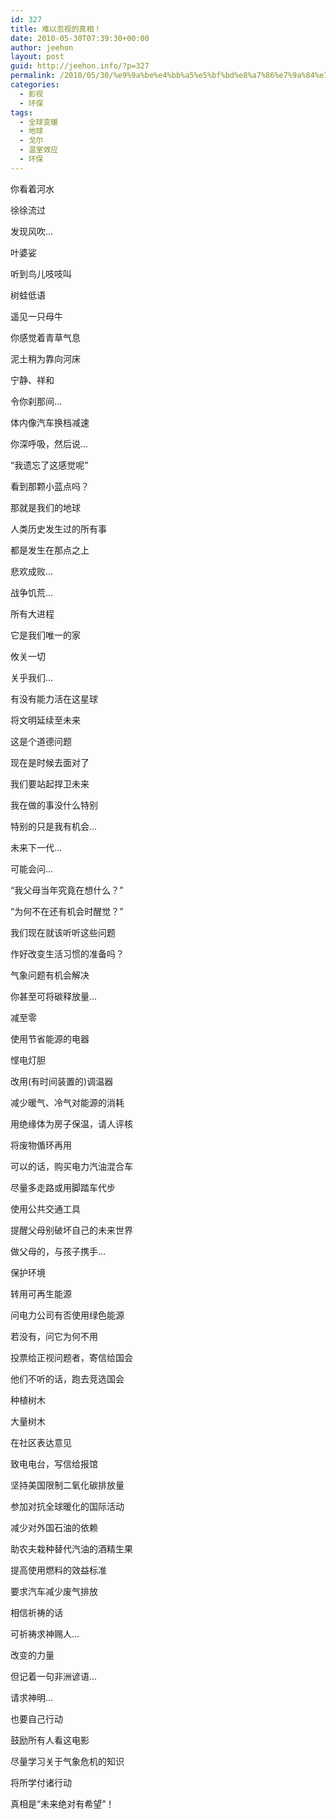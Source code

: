 ```yaml
---
id: 327
title: 难以忽视的真相！
date: 2010-05-30T07:39:30+00:00
author: jeehon
layout: post
guid: http://jeehon.info/?p=327
permalink: /2010/05/30/%e9%9a%be%e4%bb%a5%e5%bf%bd%e8%a7%86%e7%9a%84%e7%9c%9f%e7%9b%b8%ef%bc%81/
categories:
  - 影视
  - 环保
tags:
  - 全球变暖
  - 地球
  - 戈尔
  - 温室效应
  - 环保
---
```

你看着河水
  
徐徐流过
  
发现风吹…
  
叶婆娑
  
听到鸟儿吱吱叫
  
树蛙低语
  
遥见一只母牛
  
你感觉着青草气息
  
泥土稍为靠向河床
  
宁静、祥和
  
令你刹那间…
  
体内像汽车换档减速
  
你深呼吸，然后说…
  
“我遗忘了这感觉呢”<!--more-->

看到那颗小蓝点吗？
  
那就是我们的地球
  
人类历史发生过的所有事
  
都是发生在那点之上
  
悲欢成败…
  
战争饥荒…
  
所有大进程
  
它是我们唯一的家
  
攸关一切
  
关乎我们…
  
有没有能力活在这星球
  
将文明延续至未来
  
这是个道德问题
  
现在是时候去面对了
  
我们要站起捍卫未来
  
我在做的事没什么特别
  
特别的只是我有机会…
  
未来下一代…
  
可能会问…
  
“我父母当年究竟在想什么？”
  
“为何不在还有机会时醒觉？”
  
我们现在就该听听这些问题
  
作好改变生活习惯的准备吗？
  
气象问题有机会解决
  
你甚至可将碳释放量…
  
减至零
  
使用节省能源的电器
  
悭电灯胆
  
改用(有时间装置的)调温器
  
减少暖气、冷气对能源的消耗
  
用绝缘体为房子保温，请人评核
  
将废物偱环再用
  
可以的话，购买电力汽油混合车
  
尽量多走路或用脚踏车代步
  
使用公共交通工具
  
提醒父母别破坏自己的未来世界
  
做父母的，与孩子携手…
  
保护环境
  
转用可再生能源
  
问电力公司有否使用绿色能源
  
若没有，问它为何不用
  
投票给正视问题者，寄信给国会
  
他们不听的话，跑去竞选国会
  
种植树木
  
大量树木
  
在社区表达意见
  
致电电台，写信给报馆
  
坚持美国限制二氧化碳排放量
  
参加对抗全球暖化的国际活动
  
减少对外国石油的依赖
  
助农夫栽种替代汽油的酒精生果
  
提高使用燃料的效益标准
  
要求汽车减少废气排放
  
相信祈祷的话
  
可祈祷求神赐人…
  
改变的力量
  
但记着一句非洲谚语…
  
请求神明…
  
也要自己行动
  
鼓励所有人看这电影
  
尽量学习关于气象危机的知识
  
将所学付诸行动
  
真相是“未来绝对有希望”！